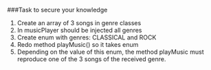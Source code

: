 ###Task to secure your knowledge
1) Create an array of 3 songs in genre classes
2) In musicPlayer should be injected all genres
3) Create enum with genres: CLASSICAL and ROCK
4) Redo method playMusic() so it takes enum
5) Depending on the value of this enum, the method playMusic must reproduce one of the 3 songs of the received genre.